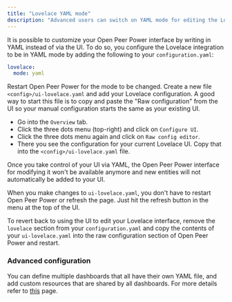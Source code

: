```yaml
---
title: "Lovelace YAML mode"
description: "Advanced users can switch on YAML mode for editing the Lovelace UI."
---
```


It is possible to customize your Open Peer Power interface by writing in YAML instead of via the UI. To do so, you configure the Lovelace integration to be in YAML mode by adding the following to your `configuration.yaml`:

```yaml
lovelace:
  mode: yaml
```

Restart Open Peer Power for the mode to be changed. Create a new file `<config>/ui-lovelace.yaml` and add your Lovelace configuration. A good way to start this file is to copy and paste the "Raw configuration" from the UI so your manual configuration starts the same as your existing UI.

- Go into the `Overview` tab.
- Click the three dots menu (top-right) and click on `Configure UI`.
- Click the three dots menu again and click on `Raw config editor`.
- There you see the configuration for your current Lovelace UI. Copy that into the `<config>/ui-lovelace.yaml` file.

Once you take control of your UI via YAML, the Open Peer Power interface for modifying it won't be available anymore and new entities will not automatically be added to your UI.

When you make changes to `ui-lovelace.yaml`, you don't have to restart Open Peer Power or refresh the page. Just hit the refresh button in the menu at the top of the UI.

To revert back to using the UI to edit your Lovelace interface, remove the `lovelace` section from your `configuration.yaml` and copy the contents of your `ui-lovelace.yaml` into the raw configuration section of Open Peer Power and restart.

### Advanced configuration

You can define multiple dashboards that all have their own YAML file, and add custom resources that are shared by all dashboards. For more details refer to [this](/lovelace/dashboards-and-views/) page.

